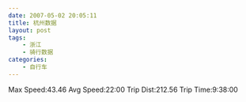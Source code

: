 ```yaml
---
date: 2007-05-02 20:05:11
title: 杭州数据
layout: post
tags:
    - 浙江
    - 骑行数据
categories:
    - 自行车
---
```

Max Speed:43.46
Avg Speed:22:00
Trip Dist:212.56
Trip Time:9:38:00
